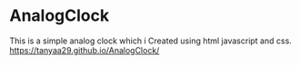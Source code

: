 # AnalogClock
This is a simple analog clock which i Created using html javascript and css.
https://tanyaa29.github.io/AnalogClock/
